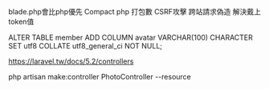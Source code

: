 blade.php會比php優先
Compact php 打包數
CSRF攻擊
跨站請求偽造
解決戴上token值 <input type="hidden" value="{{csrf_token()}}" name="_token">

ALTER TABLE member ADD COLUMN avatar VARCHAR(100) CHARACTER SET utf8 COLLATE utf8_general_ci NOT NULL;

https://laravel.tw/docs/5.2/controllers

php artisan make:controller PhotoController --resource